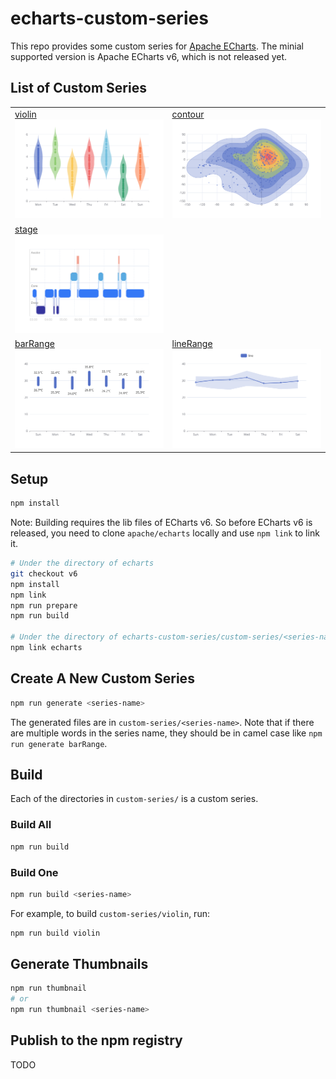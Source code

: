 # echarts-custom-series

This repo provides some custom series for [Apache ECharts](https://github.com/apache/echarts). The minial supported version is Apache ECharts v6, which is not released yet.

## List of Custom Series

| | |
|-|-|
| [violin](custom-series/violin) <br> ![violin](screenshots/violin.svg) | [contour](custom-series/contour) <br> ![contour](screenshots/contour.svg) |
| [stage](custom-series/stage) <br> ![stage](screenshots/stage.svg) |
| [barRange](custom-series/barRange) <br> ![barRange](screenshots/barRange.svg) | [lineRange](custom-series/lineRange) <br> ![lineRange](screenshots/lineRange.svg) |

## Setup

```bash
npm install
```

Note: Building requires the lib files of ECharts v6. So before ECharts v6 is released, you need to clone `apache/echarts` locally and use `npm link` to link it.

```bash
# Under the directory of echarts
git checkout v6
npm install
npm link
npm run prepare
npm run build

# Under the directory of echarts-custom-series/custom-series/<series-name>
npm link echarts
```

## Create A New Custom Series

```bash
npm run generate <series-name>
```

The generated files are in `custom-series/<series-name>`. Note that if there are multiple words in the series name, they should be in camel case like `npm run generate barRange`.

## Build

Each of the directories in `custom-series/` is a custom series.

### Build All

```bash
npm run build
```

### Build One

```bash
npm run build <series-name>
```

For example, to build `custom-series/violin`, run:

```bash
npm run build violin
```

## Generate Thumbnails

```bash
npm run thumbnail
# or
npm run thumbnail <series-name>
```

## Publish to the npm registry

TODO
